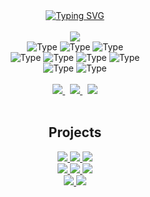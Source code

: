 <div align=center>
  <a href="https://git.io/typing-svg"><img src="http://readme-typing-svg.herokuapp.com?font=Fira+Code&duration=4000&pause=1000&color=FFFFFF&center=true&width=520&lines=Hey+there!+My+name+is+Andorka+Dominik;I'm+a+Web+Developer;I'm+a+Syntax+Error+Enthusiast" alt="Typing SVG" /></a>
</div>

<br />

<div align=center>
  <a href="https://github.com/AndorkaDominik/">
    <img src="https://github-readme-stats.vercel.app/api?username=AndorkaDominik&show_icons=true&icon_color=FFFFFF&theme=dark&bg_color=FFFFFF00&hide_title=true&hide_border=true&hide=stars&include_all_commits=trueűűo" />
  </a>
</div>

<div align="center">
  <img alt="Type" src="https://img.shields.io/badge/react-000000?style=for-the-badge&color=FFFFFF" />
  <img alt="Type" src="https://img.shields.io/badge/javascript-000000?style=for-the-badge&color=FFFFFF" />
  <img alt="Type" src="https://img.shields.io/badge/typescript-000000?style=for-the-badge&color=FFFFFF" />
  <br/>
  <img alt="Type" src="https://img.shields.io/badge/c%23-000000?style=for-the-badge&color=FFFFFF" />
  <img alt="Type" src="https://img.shields.io/badge/c++-000000?style=for-the-badge&color=FFFFFF" />
  <img alt="Type" src="https://img.shields.io/badge/c-000000?style=for-the-badge&color=FFFFFF" />
  <img alt="Type" src="https://img.shields.io/badge/java-000000?style=for-the-badge&color=FFFFFF" />
  <br/>
  <img alt="Type" src="https://img.shields.io/badge/python-000000?style=for-the-badge&color=FFFFFF" />
  <img alt="Type" src="https://img.shields.io/badge/autohotkey-000000?style=for-the-badge&color=FFFFFF" />
</div>

<br>

<div align="center">
  <a href="mailto:dominik.andorka@gmail.com">
    <img src="https://img.shields.io/badge/Gmail%20-%0A66C2.svg?&style=for-the-badge&logo=gmail&logoColor=000000&color=FFFFFF" target="_blank" />
  </a>
   &nbsp;
  <a href="https://andorkadominik.hu/">
    <img src="https://img.shields.io/badge/Portfolio%20-%FFFFFF.svg?&style=for-the-badge&logo=Vercel&logoColor=000000&color=FFFFFF" target="_blank"/>
  </a>
  &nbsp;
   <a href="https://www.linkedin.com/in/dominik-andorka-86820427b">
    <img src="https://img.shields.io/badge/LinkedIn%20-%0A66C2.svg?&style=for-the-badge&logo=livechat&logoColor=000000&color=FFFFFF" target="_blank"/>
  </a>
</div>

<br />
<div align="center">
  
## Projects

  <a href="https://convertme-wine.vercel.app/">
    <img src="https://img.shields.io/badge/ConvertMe%20-%0A66C2.svg?&style=for-the-badge&logoColor=000000&color=FFFFFF" target="_blank" />
  </a>
  <a href="https://andorkadominik.github.io/Quiz/">
    <img src="https://img.shields.io/badge/Quiz%20-%0A66C2.svg?&style=for-the-badge&logoColor=000000&color=FFFFFF" target="_blank"/>
  </a>
  <a href="https://echo-gpt-iota.vercel.app/">
    <img src="https://img.shields.io/badge/EchoGPT%20-%FFFFFF.svg?&style=for-the-badge&logoColor=000000&color=FFFFFF" target="_blank"/>
  </a>
   <br />
  <a href="https://andorkadominik.github.io/LearnJava/">
    <img src="https://img.shields.io/badge/LearnJava%20-%FFFFFF.svg?&style=for-the-badge&logoColor=000000&color=FFFFFF" target="_blank"/>
  </a>
  <a href="https://andorkadominik.github.io/ReciMe/">
    <img src="https://img.shields.io/badge/Receptjeim%20-%FFFFFF.svg?&style=for-the-badge&logoColor=000000&color=FFFFFF" target="_blank"/>
  </a>
  <a href="https://andorkadominik.github.io/LearnLab/">
    <img src="https://img.shields.io/badge/LearnLab%20-%FFFFFF.svg?&style=for-the-badge&logoColor=000000&color=FFFFFF" target="_blank"/>
  </a> 
  <br />
  <a href="https://andorkadominik.github.io/Tic-Tac-Toe/">
    <img src="https://img.shields.io/badge/TicTacToe%20-%FFFFFF.svg?&style=for-the-badge&logoColor=000000&color=FFFFFF" target="_blank"/>
  </a> 
   <a href="https://andorkadominik.github.io/Weather-App/">
    <img src="https://img.shields.io/badge/Weather%20-%FFFFFF.svg?&style=for-the-badge&logoColor=000000&color=FFFFFF" target="_blank"/>
  </a>
  

  
</div>

<br />
<div align="center">
  
